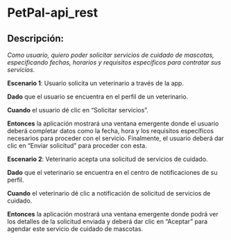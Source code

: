 # PetPal-api_rest

## Descripción:

*Como usuario, quiero poder solicitar servicios de cuidado de mascotas, especificando fechas, horarios y requisitos específicos para contratar sus servicios.*

**Escenario 1**: Usuario solicita un veterinario  a través de la app.

**Dado** que el usuario se encuentra en el perfil de un veterinario.

**Cuando** el usuario dé clic en “Solicitar servicios”.

**Entonces** la aplicación mostrará una ventana emergente donde el usuario deberá completar datos como la fecha, hora y los requisitos específicos necesarios para proceder con el servicio. Finalmente, el usuario deberá dar clic en “Enviar solicitud” para proceder con esta.

**Escenario 2**: Veterinario acepta una solicitud de servicios de cuidado.

**Dado** que el veterinario se encuentra en el centro de notificaciones de su perfil.

**Cuando** el veterinario dé clic a notificación de solicitud de servicios de cuidado.

**Entonces** la aplicación mostrará una ventana emergente donde podrá ver los detalles de la solicitud enviada y deberá dar clic en “Aceptar” para agendar este servicio de cuidado de mascotas.
